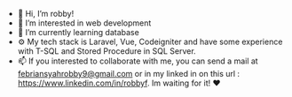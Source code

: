 - 👋 Hi, I’m robby!
- 👀 I’m interested in web development
- 🌱 I’m currently learning database 
- ⚙️ My tech stack is Laravel, Vue, Codeigniter and have some experience with T-SQL and Stored Procedure in SQL Server. 
- 📫 If you interested to collaborate with me, you can send a mail at febriansyahrobby9@gmail.com or in my linked in on this url : https://www.linkedin.com/in/robbyf. Im waiting for it! ❤

<!---
robbyf9/robbyf9 is a ✨ special ✨ repository because its `README.md` (this file) appears on your GitHub profile.
You can click the Preview link to take a look at your changes.
--->
